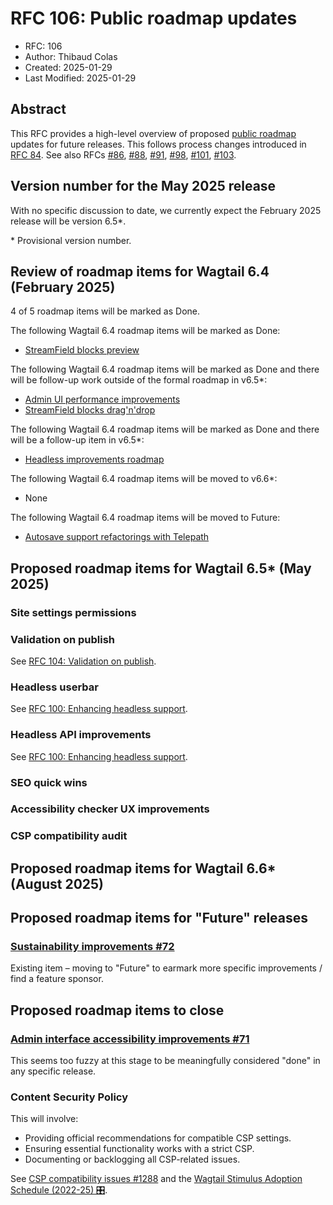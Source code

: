 # RFC 106: Public roadmap updates

- RFC: 106
- Author: Thibaud Colas
- Created: 2025-01-29
- Last Modified: 2025-01-29

## Abstract

This RFC provides a high-level overview of proposed [public roadmap](https://github.com/wagtail/roadmap) updates for future releases. This follows process changes introduced in [RFC 84](https://github.com/wagtail/rfcs/pull/84). See also RFCs [#86](086-roadmap-updates.md), [#88](088-roadmap-updates.md), [#91](091-roadmap-updates.md), [#98](098-roadmap-updates.md), [#101](101-roadmap-updates.md), [#103](103-roadmap-updates.md).

## Version number for the May 2025 release

With no specific discussion to date, we currently expect the February 2025 release will be version 6.5\*.

\* Provisional version number.

## Review of roadmap items for Wagtail 6.4 (February 2025)

4 of 5 roadmap items will be marked as Done.

The following Wagtail 6.4 roadmap items will be marked as Done:

- [StreamField blocks preview](https://github.com/wagtail/roadmap/issues/84)

The following Wagtail 6.4 roadmap items will be marked as Done and there will be follow-up work outside of the formal roadmap in v6.5\*:

- [Admin UI performance improvements](https://github.com/wagtail/roadmap/issues/80)
- [StreamField blocks drag'n'drop](https://github.com/wagtail/roadmap/issues/85)

The following Wagtail 6.4 roadmap items will be marked as Done and there will be a follow-up item in v6.5\*:

- [Headless improvements roadmap](https://github.com/wagtail/roadmap/issues/91)

The following Wagtail 6.4 roadmap items will be moved to v6.6\*:

- None

The following Wagtail 6.4 roadmap items will be moved to Future:

- [Autosave support refactorings with Telepath](https://github.com/wagtail/roadmap/issues/47)

## Proposed roadmap items for Wagtail 6.5\* (May 2025)

### Site settings permissions

### Validation on publish

See [RFC 104: Validation on publish](https://github.com/wagtail/rfcs/pull/104).

### Headless userbar

See [RFC 100: Enhancing headless support](https://github.com/wagtail/rfcs/pull/100).

### Headless API improvements

See [RFC 100: Enhancing headless support](https://github.com/wagtail/rfcs/pull/100).

### SEO quick wins

### Accessibility checker UX improvements

### CSP compatibility audit

## Proposed roadmap items for Wagtail 6.6\* (August 2025)

## Proposed roadmap items for "Future" releases

### [Sustainability improvements #72](https://github.com/wagtail/roadmap/issues/72)

Existing item – moving to "Future" to earmark more specific improvements / find a feature sponsor.

## Proposed roadmap items to close

### [Admin interface accessibility improvements #71](https://github.com/wagtail/roadmap/issues/71)

This seems too fuzzy at this stage to be meaningfully considered "done" in any specific release.

### Content Security Policy

This will involve:

- Providing official recommendations for compatible CSP settings.
- Ensuring essential functionality works with a strict CSP.
- Documenting or backlogging all CSP-related issues.

See [CSP compatibility issues #1288](https://github.com/wagtail/wagtail/issues/1288) and the [Wagtail Stimulus Adoption Schedule (2022-25) 🎛️](https://docs.google.com/spreadsheets/d/1LdrXlj8OeCWy3B_moYZ-ynhfZZtFVHPahG9GFoT-XBs/edit).
